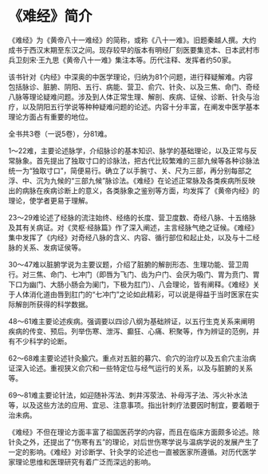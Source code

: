 # 《难经》简介



《难经》为《黄帝八十一难经》的简称，或称《八十一难》。旧题秦越人撰。大约成书于西汉末期至东汉之间。现存较早的版本有明经厂刻医要集览本、日本武村市兵卫刻宋·王九思《黄帝八十一难》集注本等。历代注释、发挥者约50家。


该书针对《内经》中深奥的中医学理论，归纳为81个问题，进行释疑解难。内容包括脉诊、脏腑、阴阳、五行、病能、营卫、俞穴、针灸、以及三焦、命门、奇经八脉等理论疑难问题。涉及到人体正常生理、解剖、疾病、证候、诊断、针灸与治疗，以及阴阳五行学说等种种疑难问题的论述。内容十分丰富，在阐发中医学基本理论方面占有重要的地位。


全书共3卷（一说5卷），分81难。


1～22难，主要论述脉学，介绍脉诊的基本知识、脉学的基础理论，以及正常与反常脉象。首先提出了独取寸口的诊脉法，把古代比较繁难的三部九候等各种诊脉法统一为“独取寸口”，简便易行。确立了以手腕寸、关、尺为三部，再分别每部之浮、中、沉为九候的“三部九候”脉诊法。《难经》在论述正常脉及各类疾病所反映出的病脉在疾病诊断上的意义，各类脉象之鉴别等方面，均发挥了《黄帝内经》的理论，使学者更易于理解。


23～29难论述了经脉的流注始终、经络的长度、营卫度数、奇经八脉、十五络脉及其有关病证。对《灵枢·经脉篇》作了深入阐述，主言经脉气绝之证候。《难经》集中发挥了《内经》对奇经八脉的含义、内容、循行部位和起止处，以及与十二经脉的关系、发病证侯等。


30～47难以脏腑学说为主要议题，介绍了脏腑的解剖形态、生理功能、营卫周行。对三焦、命门、七冲门（即唇为飞门、齿为户门、会厌为吸门、胃为贲门、胃下口为幽门、大肠小肠会为阑门，下极为肛门）、八会理论，皆有阐释。《难经》关于人体消化道由唇到肛门的“七冲门”之论如此精彩，可以说是得益于当时医家在实际解剖所获得的科学数据。


48～61难主要论述疾病。强调要以四诊八纲为基础辨证，以五行生克关系来阐明疾病的传变、预后。列举伤寒、泄泻、癫狂、心痛、积聚等，作为辨证的范例，并有不少科学的论断。


62～68难主要论述针灸腧穴。重点对五脏的募穴、俞穴的治疗以及五俞穴主治病证深入论述。重视狭义俞穴和一些特定位与经气运行的关系，以及与脏腑的关系等。


69～81难主要论针法，如迎随补泻法、刺井泻荥法、补母泻子法、泻火补水法等，以及这些方法的应用、宜忌、注意事项。指出针刺疗法要因时制宜，要着眼于治未病。


《难经》不但在理论方面丰富了祖国医药学的内容，而且在临床方面颇多论述。除针灸之外，还提出了“伤寒有五”的理论，对后世伤寒学说与温病学说的发展产生了一定的影响。《难经》对诊断学、针灸学的论述也一直被医家所遵循。对历代医学家理论思维和医理研究有着广泛而深远的影响。